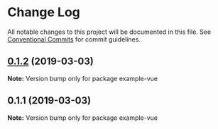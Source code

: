# Change Log

All notable changes to this project will be documented in this file.
See [Conventional Commits](https://conventionalcommits.org) for commit guidelines.

## [0.1.2](https://github.com/FrontendRangers/platoon/compare/example-vue@0.1.1...example-vue@0.1.2) (2019-03-03)

**Note:** Version bump only for package example-vue





## 0.1.1 (2019-03-03)

**Note:** Version bump only for package example-vue
